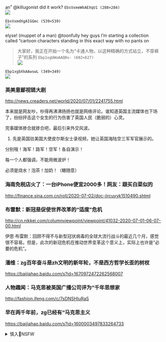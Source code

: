 an⁷
@killugonist
did it work?
`EbsVxmeWkAEXqU1 (288×284)`<br>
![](https://pbs.twimg.com/media/EbsVxmeWkAEXqU1?format=jpg&name=orig)

`EbsVxmdXgAIGGmc (539×539)`<br>
![](https://pbs.twimg.com/media/EbsVxmdXgAIGGmc?format=jpg&name=orig)

elyse! (muppet of a man)
@toonfully
hey guys I’m starting a collection called “cartoon characters standing in this exact way with no pants on
>大家好，我正在开始一个名为“卡通人物，以这种精确的方式站立，不穿裤子”的系列
`Ebp1xgUWoAAQ0x- (602×627)`<br>
![](https://pbs.twimg.com/media/Ebp1xgUWoAAQ0x-?format=jpg&name=orig)

`Ebp1xgbXkAAwswL (349×349)`<br>
![](https://pbs.twimg.com/media/Ebp1xgbXkAAwswL?format=jpg&name=orig)


### 英美意鄙视链大剧
http://news.creaders.net/world/2020/07/01/2241755.html

本来就是网友吵，吵得再沸沸扬扬也就是网络评论。谁知道英国主流媒体也下场了，纷纷抨击这个女生的行为伤害了英国人民（脆弱的）心灵。

完事媒体掺合就掺合吧，最后引来外交风波。

1. 先是英国驻美国大使皮尔斯女士录视频，她让英国海陆空三军军官展示的。

分别哦！海军！路军！空军！各自演示！

每一个人都强调，不能用微波炉！

必须是烧水！泡茶！加奶！（糖随意）

### 海南免税店火了：一台iPhone便宜2000多！网友：跟买白菜似的
http://finance.sina.com.cn/roll/2020-07-02/doc-iircuyvk1510490.shtml

### 布雷默：新冠是促使世界改革的“适度”危机
http://cn.nikkei.com/columnviewpoint/viewpoint/41032-2020-07-01-06-07-00.html

伊恩·布雷默：回顾不得不与新型冠状病毒的全球大流行战斗的最近几个月，感觉很不容易。但是，此次的新冠危机在推动世界变革这个意义上，实际上也许是“必要的危机”。

### 潘维：zg百年奋斗是zh文明的新年轮，不是西方哲学长歪的树杈
https://baijiahao.baidu.com/s?id=1670972472262568007

### 人物趣闻：马克思被英国广播公司评为“千年思想家
http://fashion.ifeng.com/c/7sDNSHIuRaS

### 早在两千年前，zg已经有“马克思主义
https://baijiahao.baidu.com/s?id=1600003497833264733

<details><summary>慎入🔞NSFW</summary>

Not Safe For Work
![](https://upload.wikimedia.org/wikipedia/commons/thumb/d/d3/Biohazard_Symbol_Specification.png/210px-Biohazard_Symbol_Specification.png)

<details><summary><b>风险自理Use At Your Own Risk🈲</summary>


</details>
</details>
